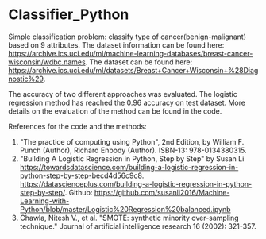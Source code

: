 # Classifier_Python
Simple classification problem: classify type of cancer(benign-malignant) based on 9 attributes.
The dataset information can be found here: https://archive.ics.uci.edu/ml/machine-learning-databases/breast-cancer-wisconsin/wdbc.names.
The dataset can be found here: https://archive.ics.uci.edu/ml/datasets/Breast+Cancer+Wisconsin+%28Diagnostic%29.

The accuracy of two different approaches was evaluated. The logistic regression method has reached the 0.96 accuracy on test dataset. More details on the evaluation of the method can be found in the code.

References for the code and the methods:
1. "The practice of computing using Python", 2nd Edition, by William F. Punch (Author), Richard Enbody (Author). ISBN-13: 978-0134380315.
2. "Building A Logistic Regression in Python, Step by Step" by Susan Li https://towardsdatascience.com/building-a-logistic-regression-in-python-step-by-step-becd4d56c9c8. https://datascienceplus.com/building-a-logistic-regression-in-python-step-by-step/. Github: https://github.com/susanli2016/Machine-Learning-with-Python/blob/master/Logistic%20Regression%20balanced.ipynb
3. Chawla, Nitesh V., et al. "SMOTE: synthetic minority over-sampling technique." Journal of artificial intelligence research 16 (2002): 321-357.

